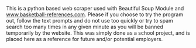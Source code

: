 This is a python based web scraper used with Beautiful Soup Module and www.basketball-references.com. 
Please if you choose to try the program out, follow the text prompts and do not use too quickly
or try to spam search too many times in any given minute as you will be banned temporarily by the website. 
This was simply done as a school project, and is placed here as a reference for future and/or potential employers. 
